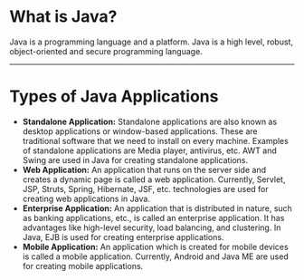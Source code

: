 <!DOCTYPE html>
<html lang="en">
<head>
    <meta charset="UTF-8">
    <meta name="viewport" content="width=device-width, initial-scale=1.0">
</head>
<body>
  <h1>What is Java?</h1>
    <p>Java is a programming language and a platform. Java is a high level, robust, object-oriented and secure programming language.</p>
    <hr>
    <h1>Types of Java Applications</h1>
    <ul>
        <li>
            <strong>Standalone Application:</strong>
            Standalone applications are also known as desktop applications or window-based applications. These are traditional software that we need to install on every machine. Examples of standalone applications are Media player, antivirus, etc. AWT and Swing are used in Java for creating standalone applications.
        </li>
        <li>
            <strong>Web Application:</strong>
            An application that runs on the server side and creates a dynamic page is called a web application. Currently, Servlet, JSP, Struts, Spring, Hibernate, JSF, etc. technologies are used for creating web applications in Java.
        </li>
        <li>
            <strong>Enterprise Application:</strong>
            An application that is distributed in nature, such as banking applications, etc., is called an enterprise application. It has advantages like high-level security, load balancing, and clustering. In Java, EJB is used for creating enterprise applications.
        </li>
        <li>
            <strong>Mobile Application:</strong>
            An application which is created for mobile devices is called a mobile application. Currently, Android and Java ME are used for creating mobile applications.
        </li>
    </ul>
</body>
</html>
